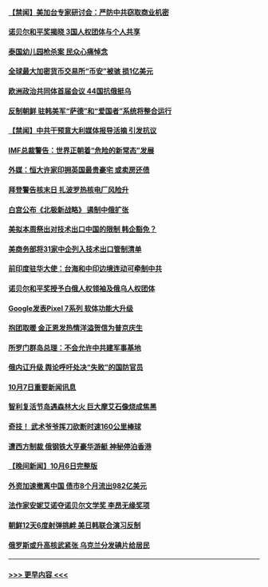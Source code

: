 #### [【禁闻】美加台专家研讨会：严防中共窃取商业机密](../pages/prog202/a103546197.md?t=10080550) 
#### [诺贝尔和平奖揭晓 3国人权团体与个人共享](../pages/prog202/a103546163.md?t=10080550) 
#### [泰国幼儿园枪杀案 民众心痛悼念](../pages/prog202/a103546172.md?t=10080550) 
#### [全球最大加密货币交易所“币安”被骇 损1亿美元](../pages/prog202/a103546284.md?t=10080550) 
#### [欧洲政治共同体首届会议 44国抗俄挺乌](../pages/prog202/a103546160.md?t=10080550) 
#### [反制朝鲜 驻韩美军“萨德”和“爱国者”系统将整合运行](../pages/prog202/a103546237.md?t=10080550) 
#### [【禁闻】中共干预意大利媒体报导活摘 引发抗议](../pages/prog202/a103546201.md?t=10080550) 
#### [IMF总裁警告：世界正朝着“危险的新常态”发展](../pages/prog202/a103546236.md?t=10080550) 
#### [外媒：恒大许家印拥英国最贵豪宅 或卖房还债](../pages/prog202/a103546145.md?t=10080550) 
#### [拜登警告核末日 扎波罗热核电厂风险升](../pages/prog202/a103546158.md?t=10080550) 
#### [白宫公布《北极新战略》 遏制中俄扩张](../pages/prog202/a103546131.md?t=10080550) 
#### [美拟本周祭出对技术出口中国的限制 韩企豁免？](../pages/prog202/a103546051.md?t=10080550) 
#### [美商务部将31家中企列入技术出口管制清单](../pages/prog202/a103546091.md?t=10080550) 
#### [前印度驻华大使：台海和中印边境连动可牵制中共](../pages/prog202/a103546077.md?t=10080550) 
#### [诺贝尔和平奖授予白俄人权领袖及俄乌人权团体](../pages/prog202/a103546066.md?t=10080550) 
#### [Google发表Pixel 7系列 软体功能大升级](../pages/prog202/a103546045.md?t=10080550) 
#### [抱团取暖 金正恩发热情洋溢贺信为普京庆生](../pages/prog202/a103545995.md?t=10080550) 
#### [所罗门群岛总理：不会允许中共建军事基地](../pages/prog202/a103545991.md?t=10080550) 
#### [俄内讧升级 舆论呼吁处决“失败”的国防官员](../pages/prog202/a103545987.md?t=10080550) 
#### [10月7日重要新闻讯息](../pages/prog202/a103545943.md?t=10080550) 
#### [智利复活节岛遇森林大火 巨大摩艾石像烧成焦黑](../pages/prog202/a103545893.md?t=10080550) 
#### [奇技！ 武术爷爷挥刀砍断时速160公里棒球](../pages/prog202/a103545880.md?t=10080550) 
#### [遭西方制裁 俄钢铁大亨豪华游艇 神秘停泊香港](../pages/prog202/a103545811.md?t=10080550) 
#### [【晚间新闻】10月6日完整版](../pages/prog202/a103545676.md?t=10080550) 
#### [外资加速撤离中国 债市8个月流出982亿美元](../pages/prog202/a103545678.md?t=10080550) 
#### [法作家安妮艾诺夺诺贝尔文学奖 李昂无缘奖项](../pages/prog202/a103545691.md?t=10080550) 
#### [朝鲜12天6度射弹挑衅 美日韩联合演习反制](../pages/prog202/a103545680.md?t=10080550) 
#### [俄罗斯或升高核武紧张 乌克兰分发碘片给居民](../pages/prog202/a103545672.md?t=10080550) 

----
#### [ >>> 更早内容 <<< ](../indexes/prog202-earlier.md)
